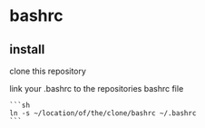 bashrc
======

install
-------

clone this repository

link your .bashrc to the repositories bashrc file

    ```sh
    ln -s ~/location/of/the/clone/bashrc ~/.bashrc
    ```
